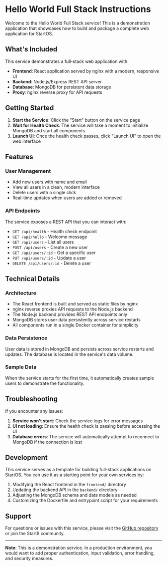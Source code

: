 # Hello World Full Stack Instructions

Welcome to the Hello World Full Stack service! This is a demonstration application that showcases how to build and package a complete web application for StartOS.

## What's Included

This service demonstrates a full-stack web application with:

- **Frontend**: React application served by nginx with a modern, responsive UI
- **Backend**: Node.js/Express REST API server
- **Database**: MongoDB for persistent data storage
- **Proxy**: nginx reverse proxy for API requests

## Getting Started

1. **Start the Service**: Click the "Start" button on the service page
2. **Wait for Health Check**: The service will take a moment to initialize MongoDB and start all components
3. **Launch UI**: Once the health check passes, click "Launch UI" to open the web interface

## Features

### User Management

- Add new users with name and email
- View all users in a clean, modern interface
- Delete users with a single click
- Real-time updates when users are added or removed

### API Endpoints

The service exposes a REST API that you can interact with:

- `GET /api/health` - Health check endpoint
- `GET /api/hello` - Welcome message
- `GET /api/users` - List all users
- `POST /api/users` - Create a new user
- `GET /api/users/:id` - Get a specific user
- `PUT /api/users/:id` - Update a user
- `DELETE /api/users/:id` - Delete a user

## Technical Details

### Architecture

- The React frontend is built and served as static files by nginx
- nginx reverse proxies API requests to the Node.js backend
- The Node.js backend provides REST API endpoints only
- MongoDB stores user data persistently across service restarts
- All components run in a single Docker container for simplicity

### Data Persistence

User data is stored in MongoDB and persists across service restarts and updates. The database is located in the service's data volume.

### Sample Data

When the service starts for the first time, it automatically creates sample users to demonstrate the functionality.

## Troubleshooting

If you encounter any issues:

1. **Service won't start**: Check the service logs for error messages
2. **UI not loading**: Ensure the health check is passing before accessing the UI
3. **Database errors**: The service will automatically attempt to reconnect to MongoDB if the connection is lost

## Development

This service serves as a template for building full-stack applications on StartOS. You can use it as a starting point for your own services by:

1. Modifying the React frontend in the `frontend/` directory
2. Updating the backend API in the `backend/` directory
3. Adjusting the MongoDB schema and data models as needed
4. Customizing the Dockerfile and entrypoint script for your requirements

## Support

For questions or issues with this service, please visit the [GitHub repository](https://github.com/Start9Labs/hello-world-fullstack) or join the Start9 community.

---

**Note**: This is a demonstration service. In a production environment, you would want to add proper authentication, input validation, error handling, and security measures.
